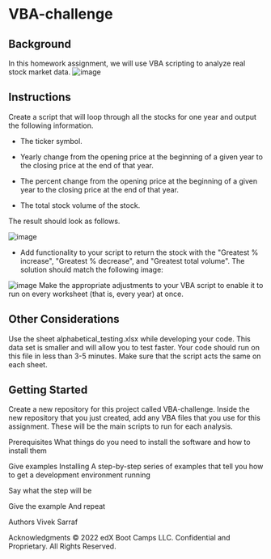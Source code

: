 # VBA-challenge

## Background
In this homework assignment, we will use VBA scripting to analyze real stock market data.
![image](https://github.com/vivsarraf/VBA-challenge/assets/135401654/a79b41b7-6f5c-4831-be20-e1584d737c0c)

## Instructions
Create a script that will loop through all the stocks for one year and output the following information.

 * The ticker symbol.

 * Yearly change from the opening price at the beginning of a given year to the closing price at the end of that year.

 * The percent change from the opening price at the beginning of a given year to the closing price at the end of that year.

 * The total stock volume of the stock.

The result should look as follows.

![image](https://github.com/vivsarraf/VBA-challenge/assets/135401654/f3159b10-54bf-44e8-b1b8-ac8bd5871871)

* Add functionality to your script to return the stock with the "Greatest % increase", "Greatest % decrease", and "Greatest total volume". The solution should match the following image:

![image](https://github.com/vivsarraf/VBA-challenge/assets/135401654/759369c2-8b1d-4514-a6a2-a16b5b6c7683)
Make the appropriate adjustments to your VBA script to enable it to run on every worksheet (that is, every year) at once.

## Other Considerations
Use the sheet alphabetical_testing.xlsx while developing your code. This data set is smaller and will allow you to test faster. Your code should run on this file in less than 3-5 minutes.
Make sure that the script acts the same on each sheet.

## Getting Started
Create a new repository for this project called VBA-challenge. 
Inside the new repository that you just created, add any VBA files that you use for this assignment. These will be the main scripts to run for each analysis.

 Prerequisites
What things do you need to install the software and how to install them

Give examples
Installing
A step-by-step series of examples that tell you how to get a development environment running

Say what the step will be

Give the example
And repeat




Authors
Vivek Sarraf

Acknowledgments
© 2022 edX Boot Camps LLC. Confidential and Proprietary. All Rights Reserved.
